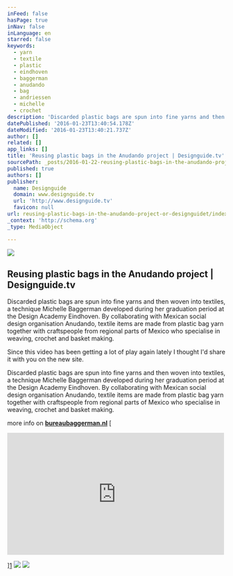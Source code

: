 ```yaml
---
inFeed: false
hasPage: true
inNav: false
inLanguage: en
starred: false
keywords:
  - yarn
  - textile
  - plastic
  - eindhoven
  - baggerman
  - anudando
  - bag
  - andriessen
  - michelle
  - crochet
description: 'Discarded plastic bags are spun into fine yarns and then woven into textiles, a technique Michelle Baggerman developed during her graduation period at the Design Academy Eindhoven. By collaborating with Mexican social design organisation Anudando, textile items are made from plastic bag yarn together with craftspeople from regional parts of Mexico who specialise in weaving, crochet and basket making.'
datePublished: '2016-01-23T13:40:54.178Z'
dateModified: '2016-01-23T13:40:21.737Z'
author: []
related: []
app_links: []
title: 'Reusing plastic bags in the Anudando project | Designguide.tv'
sourcePath: _posts/2016-01-22-reusing-plastic-bags-in-the-anudando-project-or-designguidet.md
published: true
authors: []
publisher:
  name: Designguide
  domain: www.designguide.tv
  url: 'http://www.designguide.tv'
  favicon: null
url: reusing-plastic-bags-in-the-anudando-project-or-designguidet/index.html
_context: 'http://schema.org'
_type: MediaObject

---
```

![](https://the-grid-user-content.s3-us-west-2.amazonaws.com/26d260fc-c146-4fc4-a0d8-168f39151647.jpg)

<article style=""><h1>Reusing plastic bags in the Anudando project | Designguide.tv</h1><p>Discarded plastic bags are spun into fine yarns and then woven into textiles, a technique Michelle Baggerman developed during her graduation period at the Design Academy Eindhoven. By collaborating with Mexican social design organisation Anudando, textile items are made from plastic bag yarn together with craftspeople from regional parts of Mexico who specialise in weaving, crochet and basket making.</p></article>

Since this video has been getting a lot of play again lately I thought I'd share it with you on the new site.

Discarded plastic bags are spun into fine yarns and then woven into textiles, a technique Michelle Baggerman developed during her graduation period at the Design Academy Eindhoven. By collaborating with Mexican social design organisation Anudando, textile items are made from plastic bag yarn together with craftspeople from regional parts of Mexico who specialise in weaving, crochet and basket making.

more info on **[bureaubaggerman.nl][0]**
[

<iframe src="https://player.vimeo.com/video/108117892" width="500" height="281" frameborder="0" webkitallowfullscreen="" mozallowfullscreen="" allowfullscreen="" style=""></iframe>

][1]
![](https://the-grid-user-content.s3-us-west-2.amazonaws.com/2dfe1e88-ade4-43fb-ac3b-f720ffbbd1a8.jpg)
![](https://the-grid-user-content.s3-us-west-2.amazonaws.com/ab514f46-d267-4ecd-bc1b-a1a2a57131a0.jpg)

[0]: www.bureaubaggerman.nl
[1]: https://www.youtube.com/watch?v=R_118tFJZB0&index=2&list=PLSM1HuwZomMjRjHtgi4tnt_M40lRFsvTK